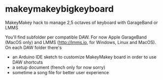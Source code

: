 # makeymakeybigkeyboard
MakeyMakey hack to manage 2,5 octaves of keyboard with GarageBand or LMMS

You'll find subfolder per compatible DAW. For now Apple GarageBand (MacOS only) and LMMS (http://lmms.io, for Windows, Linux and MacOS). On each DAW folder there's
- an Arduino IDE sketch to customize MakeyMakey board in order to use DAW shortcuts
- a setup document (french only for now sorry)
- sometime a song file for better user experience
